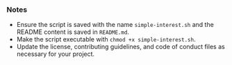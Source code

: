 ### Notes
- Ensure the script is saved with the name `simple-interest.sh` and the README content is saved in `README.md`.
- Make the script executable with `chmod +x simple-interest.sh`.
- Update the license, contributing guidelines, and code of conduct files as necessary for your project.
